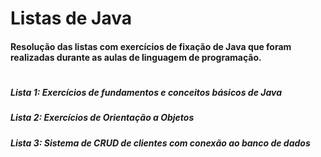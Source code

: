 # Listas de Java

#### Resolução das listas com exercícios de fixação de Java que foram realizadas durante as aulas de linguagem de programação.
#
##### Lista 1: Exercícios de fundamentos e conceitos básicos de Java
##### Lista 2: Exercícios de Orientação a Objetos
##### Lista 3: Sistema de CRUD de clientes com conexão ao banco de dados

